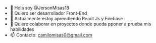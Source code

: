 - 👋 Hola soy @JersonMisas18
- 👀 Quiero ser desarrollador Front-End
- 🌱 Actualmente estoy aprendiendo React Js y Firebase
- 💞️ Quiero colaborar en proyectos donde pueda pponer a prueba mis habilidades 
- 📫 Contacto: camilomisas0@gmail.com
<!---
JersonMisas18/JersonMisas18 is a ✨ special ✨ repository because its `README.md` (this file) appears on your GitHub profile.
You can click the Preview link to take a look at your changes.
--->
